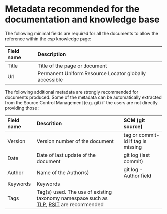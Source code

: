 # Metadata recommended for the documentation and knowledge base

The following minimal fields are required for all the documents to allow the reference within the csp knowledge page:

| Field name | Description |
| :--- | :--- |
| Title | Title of the page or document |
| Url |  Permanent Uniform Resource Locator  globally accessible |

The following additional metadata are strongly recommended for documents produced. Some of the metadata can be automatically extracted from the Source Control Management (e.g. git) if the users are not directly providing those :

|Field name | Descrition | SCM (git source)|
| :--- | :--- | :--- |
| Version | Version number of the document | tag or commit-id if tag is missing |
| Date | Date of last update of the document | git log (last commit) |
| Author | Name of the Author(s) |  git log - Author field |
| Keywords | Keywords | | 
| Tags | Tag(s) used. The use of existing taxonomy namespace such as [TLP](https://www.misp-project.org/taxonomies.html#_tlp_2), [RSIT](https://github.com/enisaeu/Reference-Security-Incident-Taxonomy-Task-Force) are recommended ||


